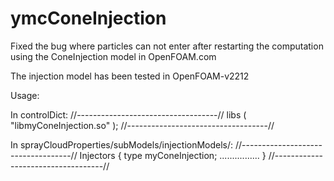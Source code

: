 # ymcConeInjection
Fixed the bug where particles can not enter after restarting the computation using the ConeInjection model in OpenFOAM.com

The injection model has been tested in OpenFOAM-v2212

Usage:

In controlDict:
//-----------------------------------//
libs
(
    "libmyConeInjection.so"
);
//-----------------------------------//

In sprayCloudProperties/subModels/injectionModels/:
//-----------------------------------//
Injectors
{
    type       myConeInjection;
    ................
}
//-----------------------------------//

